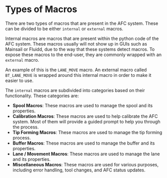 # Types of Macros

There are two types of macros that are present in the AFC system. These can be divided to be either `internal` or 
`external` macros.

Internal macros are macros that are present within the python code of the AFC system. These macros usually will not 
show up in GUIs such as Mainsail or Fluidd, due to the way that these systems detect macros. To expose these macros 
to the end-user, they are commonly wrapped with an `external` macro.

An example of this is the `LANE_MOVE` macro. An external macro called `BT_LANE_MOVE` is wrapped around this internal 
macro in order to make it easier to use.

The `internal` macros are subdivided into categories based on their functionality. These categories are:

- **Spool Macros**: These macros are used to manage the spool and its properties.
- **Calibration Macros**: These macros are used to help calibrate the AFC system. Most of them will provide a guided prompt to help you through the process.
- **Tip Forming Macros**: These macros are used to manage the tip forming process.
- **Buffer Macros**: These macros are used to manage the buffer and its properties.
- **Lane / Movement Macros**: These macros are used to manage the lane and its properties.
- **Miscellaneous Macros**: These macros are used for various purposes, including error handling, tool changes, and AFC status updates.




